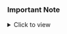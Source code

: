 ### Important Note

<details>
<summary>Click to view</summary>

<br/>

- User credentials

  ```text
   username: rahul
   password: rahul@2021

  ```


